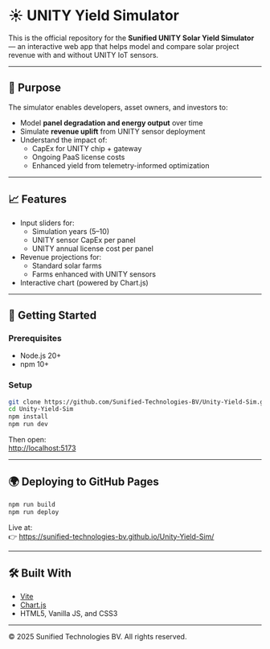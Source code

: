 # ☀️ UNITY Yield Simulator

This is the official repository for the **Sunified UNITY Solar Yield Simulator** — an interactive web app that helps model and compare solar project revenue with and without UNITY IoT sensors.

---

## 🎯 Purpose

The simulator enables developers, asset owners, and investors to:

- Model **panel degradation and energy output** over time
- Simulate **revenue uplift** from UNITY sensor deployment
- Understand the impact of:
  - CapEx for UNITY chip + gateway
  - Ongoing PaaS license costs
  - Enhanced yield from telemetry-informed optimization

---

## 📈 Features

- Input sliders for:
  - Simulation years (5–10)
  - UNITY sensor CapEx per panel
  - UNITY annual license cost per panel
- Revenue projections for:
  - Standard solar farms
  - Farms enhanced with UNITY sensors
- Interactive chart (powered by Chart.js)

---

## 🚀 Getting Started

### Prerequisites

- Node.js 20+
- npm 10+

### Setup

```bash
git clone https://github.com/Sunified-Technologies-BV/Unity-Yield-Sim.git
cd Unity-Yield-Sim
npm install
npm run dev
```

Then open:  
[http://localhost:5173](http://localhost:5173)

---

## 🌍 Deploying to GitHub Pages

```bash
npm run build
npm run deploy
```

Live at:  
👉 https://sunified-technologies-bv.github.io/Unity-Yield-Sim/

---

## 🛠 Built With

- [Vite](https://vitejs.dev/)
- [Chart.js](https://www.chartjs.org/)
- HTML5, Vanilla JS, and CSS3

---

© 2025 Sunified Technologies BV. All rights reserved.
